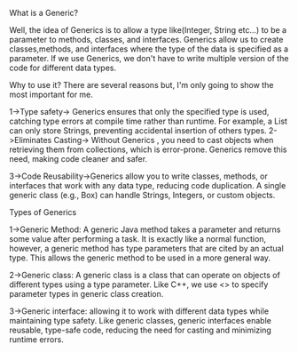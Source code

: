 What is a Generic?

Well, the idea of Generics is to allow a type like(Integer, String etc...) to be a parameter to methods,
classes, and interfaces.
Generics allow us to create classes,methods, and interfaces where  the type of the data is specified as a
parameter. If we use Generics, we don't have to write multiple version of the code for different data types.

Why to use it?
There are several reasons but, I'm only going to show the most important for me.

1->Type safety-> Generics ensures that only the specified type is used, catching type errors at compile time
rather than runtime. For example, a List<String> can only store Strings, preventing accidental insertion of 
others types.
2->Eliminates Casting-> Without Generics , you need to  cast objects  when retrieving them from collections,
which is error-prone. Generics remove this need, making code cleaner and safer.

3->Code Reusability->Generics allow you to write classes, methods, or interfaces that work with any data type,
reducing code duplication. A single generic class (e.g., Box<T>) can handle Strings, Integers, or custom objects.

Types of Generics

1->Generic Method: A generic Java method takes a parameter and returns some value after performing a task. 
It is exactly like a normal function, however, a generic method has type parameters that are cited by 
an actual type. This allows the generic method to be used in a more general way.

2->Generic class: A generic class is a class that can operate on objects of different types using a type parameter. 
Like C++, we use <> to specify parameter types in generic class creation. 

3->Generic interface: 
allowing it to work with different data types while maintaining type safety. Like generic classes, generic interfaces
enable reusable, type-safe code, reducing the need for casting and minimizing runtime errors.
